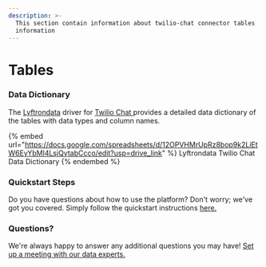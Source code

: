 ```yaml
---
description: >-
  This section contain information about twilio-chat connector tables
  information
---
```


# Tables

### Data Dictionary

The [Lyftrondata](https://www.lyftrondata.com/) driver for [Twilio Chat](https://www.lyftrondata.com/integration/business-analytics/twillio/)[ ](https://www.lyftrondata.com/integration/twilio-chat/)provides a detailed data dictionary of the tables with data types and column names.

{% embed url="https://docs.google.com/spreadsheets/d/12OPVHMrUpRz8bop9k2LiEtW6EyYbMl4LsjQytabCcco/edit?usp=drive_link" %}
Lyftrondata Twilio Chat Data Dictionary
{% endembed %}

### Quickstart Steps

Do you have questions about how to use the platform? Don't worry; we've got you covered. Simply follow the quickstart instructions [here.](../)

### Questions? <a href="#questions" id="questions"></a>

We're always happy to answer any additional questions you may have! [Set up a meeting with our data experts.](https://www.lyftrondata.com/book-a-meeting/)
